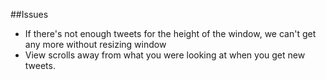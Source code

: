 ##Issues
- If there's not enough tweets for the height of the window, we can't get any more without resizing window
- View scrolls away from what you were looking at when you get new tweets. 
